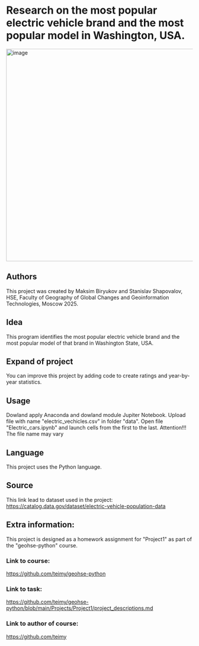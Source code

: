 # Research on the most popular electric vehicle brand and the most popular model in Washington, USA.
<img width="860" height="573" alt="image" src="https://github.com/user-attachments/assets/84bc5d35-69bc-4f0e-929a-f6f5e3e85653" />

## Authors
This project was created by Maksim Biryukov and Stanislav Shapovalov, HSE, Faculty of Geography of Global Changes and Geoinformation Technologies, Moscow 2025. 
## Idea
This program identifies the most popular electric vehicle brand and the most popular model of that brand in Washington State, USA.
## Expand of project
You can improve this project by adding code to create ratings and year-by-year statistics.
## Usage
Dowland apply Anaconda and dowland module Jupiter Notebook. 
Upload file with name "electric_vechicles.csv" in folder "data". Open file "Electric_cars.ipynb" and launch cells from the first to the last. Attention!!! The file name may vary
## Language 
This project uses the Python language.
## Source
This link lead to dataset used in the project: 
https://catalog.data.gov/dataset/electric-vehicle-population-data
## Extra information:
This project is designed as a homework assignment for "Project1" as part of the "geohse-python" course. 
### Link to course: 
https://github.com/teimy/geohse-python
### Link to task: 
https://github.com/teimy/geohse-python/blob/main/Projects/Project1/project_descriptions.md
### Link to author of course:
https://github.com/teimy
